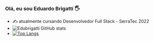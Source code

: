 ### Olá, eu sou Eduardo Brigatti 🖐️
- ✍️ atualmente cursando Desenvolvedor Full Stack - SerraTec 2022
- ![Edubrigatti GitHub stats](https://github-readme-stats.vercel.app/api?username=edubrigatti&show_icons=true&theme=dracula)
- [![Top Langs](https://github-readme-stats.vercel.app/api/top-langs/?username=edubrigatti&layout=compact)](https://github.com/anuraghazra/github-readme-stats)
